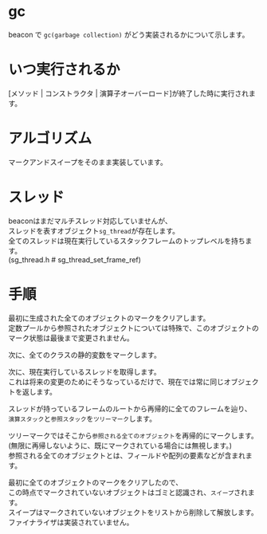 # gc
beacon で `gc(garbage collection)` がどう実装されるかについて示します。

# いつ実行されるか
[メソッド | コンストラクタ | 演算子オーバーロード]が終了した時に実行されます。

# アルゴリズム
マークアンドスイープをそのまま実装しています。

# スレッド
beaconはまだマルチスレッド対応していませんが、  
スレッドを表すオブジェクト`sg_thread`が存在します。  
全てのスレッドは現在実行しているスタックフレームのトップレベルを持ちます。  
(sg_thread.h # sg_thread_set_frame_ref)

# 手順
最初に生成された全てのオブジェクトのマークをクリアします。  
定数プールから参照されたオブジェクトについては特殊で、このオブジェクトのマーク状態は最後まで変更されません。  
  
次に、全てのクラスの静的変数をマークします。  
  
次に、現在実行しているスレッドを取得します。  
これは将来の変更のためにそうなっているだけで、現在では常に同じオブジェクトを返します。  
  
スレッドが持っているフレームのルートから再帰的に全てのフレームを辿り、  
`演算スタック`と`参照スタック`を`ツリーマーク`します。  
  
ツリーマークではそこから`参照される全てのオブジェクト`を再帰的にマークします。  
(無限に再帰しないように、既にマークされている場合には無視します。)  
参照される全てのオブジェクトとは、フィールドや配列の要素などが含まれます。  
  
最初に全てのオブジェクトのマークをクリアしたので、  
この時点でマークされていないオブジェクトはゴミと認識され、`スイープ`されます。  
スイープはマークされていないオブジェクトをリストから削除して解放します。  
ファイナライザは実装されていません。